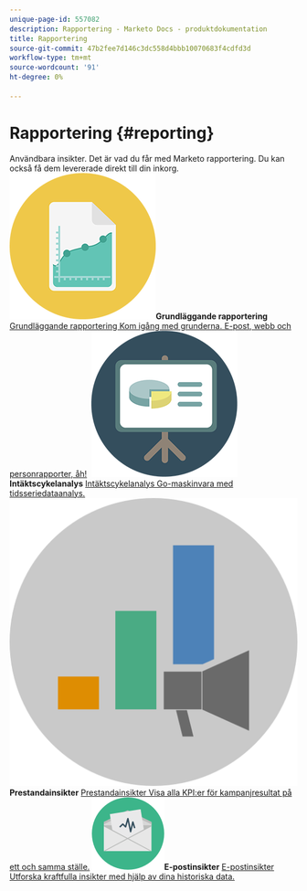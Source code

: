 ```yaml
---
unique-page-id: 557082
description: Rapportering - Marketo Docs - produktdokumentation
title: Rapportering
source-git-commit: 47b2fee7d146c3dc558d4bbb10070683f4cdfd3d
workflow-type: tm+mt
source-wordcount: '91'
ht-degree: 0%

---
```



# Rapportering {#reporting}

Användbara insikter. Det är vad du får med Marketo rapportering. Du kan också få dem levererade direkt till din inkorg.
**&#x200B; ![Grundläggande rapportering](assets/documents-bookmarks-17.png)Grundläggande rapportering** [Grundläggande rapportering Kom igång med grunderna. E-post, webb och personrapporter, åh!](https://docs.marketo.com/display/DOCS/Basic+Reporting)     **&#x200B; ![Intäktscykelanalys](assets/seo-08.png)Intäktscykelanalys** [Intäktscykelanalys Go-maskinvara med tidsseriedataanalys.](https://docs.marketo.com/display/DOCS/Revenue+Cycle+Analytics)     **&#x200B; ![Prestandainsikter](assets/mpi-for-docs-2x.png)Prestandainsikter** [Prestandainsikter Visa alla KPI:er för kampanjresultat på ett och samma ställe.](https://docs.marketo.com/display/DOCS/Marketing+Performance+Insights)     **&#x200B; ![E-postinsikter](assets/email-insights.png)E-postinsikter** [E-postinsikter Utforska kraftfulla insikter med hjälp av dina historiska data.](https://docs.marketo.com/display/DOCS/Email+Insights)